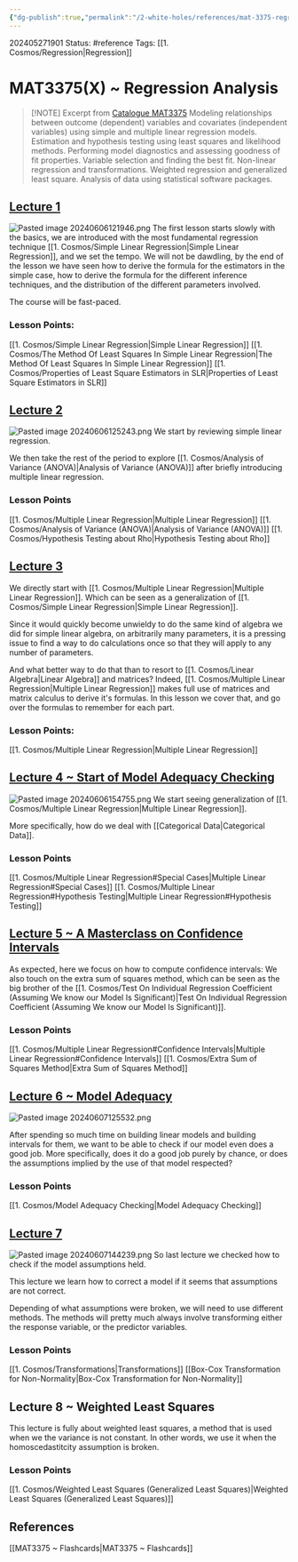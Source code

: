 ```yaml
---
{"dg-publish":true,"permalink":"/2-white-holes/references/mat-3375-regression-analysis/","created":"2025-01-22T11:17:14.704-05:00","updated":"2024-06-20T15:56:41.374-04:00"}
---
```


202405271901
Status: #reference
Tags: [[1. Cosmos/Regression\|Regression]]
# MAT3375(X) ~ Regression Analysis

> [!NOTE] Excerpt from [Catalogue MAT3375](https://catalogue.uottawa.ca/search/?P=MAT%203375)
> Modeling relationships between outcome (dependent) variables and covariates (independent variables) using simple and multiple linear regression models. Estimation and hypothesis testing using least squares and likelihood methods. Performing model diagnostics and assessing goodness of fit properties. Variable selection and finding the best fit. Non-linear regression and transformations. Weighted regression and generalized least square. Analysis of data using statistical software packages.


## [Lecture 1](https://uottawa-ca.zoom.us/rec/play/hhWqWTFbGumaC9CGMB7FI1pRBJz7_caTPIDQqNC0bI32JraR83WojoJnyqMNJo9TB0mVNYNI3H5UMiU5.Ocbq2o0cOkQ0vLOz)
![Pasted image 20240606121946.png](/img/user/3.%20Black%20Holes/Files/Pasted%20image%2020240606121946.png)
The first lesson starts slowly with the basics, we are introduced with the most fundamental regression technique [[1. Cosmos/Simple Linear Regression\|Simple Linear Regression]], and we set the tempo. We will not be dawdling, by the end of the lesson we have seen how to derive the formula for the estimators in the simple case, how to derive the formula for the different inference techniques, and the distribution of the different parameters involved.

The course will be fast-paced.

### Lesson Points:
[[1. Cosmos/Simple Linear Regression\|Simple Linear Regression]]
[[1. Cosmos/The Method Of Least Squares In Simple Linear Regression\|The Method Of Least Squares In Simple Linear Regression]]
[[1. Cosmos/Properties of Least Square Estimators in SLR\|Properties of Least Square Estimators in SLR]]

## [Lecture 2](https://uottawa-ca.zoom.us/rec/play/BpogQG2AOzwPLN-MibC4_82T5rg8RhXiJEpw8t0ojYN6lbk7etIF9c6gAe08nnHqtbH3dOhov5BFu3YR.K2-52cxdDcyPf_BD)
![Pasted image 20240606125243.png](/img/user/3.%20Black%20Holes/Files/Pasted%20image%2020240606125243.png)
We start by reviewing simple linear regression.

We then take the rest of the period to explore [[1. Cosmos/Analysis of Variance (ANOVA)\|Analysis of Variance (ANOVA)]] after briefly introducing multiple linear regression.

### Lesson Points
[[1. Cosmos/Multiple Linear Regression\|Multiple Linear Regression]]
[[1. Cosmos/Analysis of Variance (ANOVA)\|Analysis of Variance (ANOVA)]]
[[1. Cosmos/Hypothesis Testing about Rho\|Hypothesis Testing about Rho]]


## [Lecture 3](https://uottawa-ca.zoom.us/rec/play/u95zJzJFDv3avtN155Yj7umcc8wglINICRqJm13qizyCjD2_dnHhhtc_Rio_GQJMeXQCjuZPCsmY6eq8.Aox29xcFdY3FcSSo )
We directly start with [[1. Cosmos/Multiple Linear Regression\|Multiple Linear Regression]].
Which can be seen as a generalization of [[1. Cosmos/Simple Linear Regression\|Simple Linear Regression]].

Since it would quickly become unwieldy to do the same kind of algebra we did for simple linear algebra, on arbitrarily many parameters, it is a pressing issue to find a way to do calculations once so that they will apply to any number of parameters.

And what better way to do that than to resort to [[1. Cosmos/Linear Algebra\|Linear Algebra]] and matrices? Indeed, [[1. Cosmos/Multiple Linear Regression\|Multiple Linear Regression]] makes full use of matrices and matrix calculus to derive it's formulas. In this lesson we cover that, and 
go over the formulas to remember for each part.

### Lesson Points:
[[1. Cosmos/Multiple Linear Regression\|Multiple Linear Regression]]

## [Lecture 4 ~ Start of Model Adequacy Checking](https://uottawa-ca.zoom.us/rec/play/YewFjwydDP3HfFcsEBDk3q8jZ6xgyi8YJOmG8o2Ij8G-hoERI_A4OKYfPZEUfvtXaVWyVqcC2BqcK5kO.zPSO7-WKu3rgMGFC)
![Pasted image 20240606154755.png](/img/user/3.%20Black%20Holes/Files/Pasted%20image%2020240606154755.png)
We start seeing generalization of [[1. Cosmos/Multiple Linear Regression\|Multiple Linear Regression]].

More specifically, how do we deal with [[Categorical Data\|Categorical Data]].

### Lesson Points
[[1. Cosmos/Multiple Linear Regression#Special Cases\|Multiple Linear Regression#Special Cases]]
[[1. Cosmos/Multiple Linear Regression#Hypothesis Testing\|Multiple Linear Regression#Hypothesis Testing]]

## [Lecture 5 ~ A Masterclass on Confidence Intervals](https://uottawa-ca.zoom.us/rec/play/sKz8BqUkYFr7fhoJun-CVCqTqPwazd6gph_Br8KjCBgRORY_ai2tNJzPukm1P0hXo7mgaWbv_L6E85hF.8nHzezAtBWWR3hMp) 
As expected, here we focus on how to compute confidence intervals:
We also touch on the extra sum of squares method, which can be seen as the big brother of the [[1. Cosmos/Test On Individual Regression Coefficient (Assuming We know our Model Is Significant)\|Test On Individual Regression Coefficient (Assuming We know our Model Is Significant)]].
### Lesson Points
[[1. Cosmos/Multiple Linear Regression#Confidence Intervals\|Multiple Linear Regression#Confidence Intervals]]
[[1. Cosmos/Extra Sum of Squares Method\|Extra Sum of Squares Method]]



## [Lecture 6 ~ Model Adequacy](https://uottawa-ca.zoom.us/rec/play/4naxqP_MMmY6-5KSMWgMbE4m2vE4VSPvoXUSPlK6LOgmqYAp4wNqpqkPXE7o_4zmdPHGcw5qSd522GJt.lecZQCHXav5SIEBQ)
![Pasted image 20240607125532.png](/img/user/3.%20Black%20Holes/Files/Pasted%20image%2020240607125532.png)

After spending so much time on building linear models and building intervals for them, we want to be able to check if our model even does a good job. More specifically, does it do a good job purely by chance, or does the assumptions implied by the use of that model respected?

### Lesson Points
[[1. Cosmos/Model Adequacy Checking\|Model Adequacy Checking]]


## [Lecture 7](https://uottawa-ca.zoom.us/rec/play/ikVtCJBpGNiWmiTXq_JC8Kg7RcpoWkW_sQrUWlVlkyiTTZ4m3TUH5X5MWUr-VFtW9K5LcssOzyqqtPBu.sVIXsuOoueDceZnK)
![Pasted image 20240607144239.png](/img/user/3.%20Black%20Holes/Files/Pasted%20image%2020240607144239.png)
So last lecture we checked how to check if the model assumptions held.

This lecture we learn how to correct a model if it seems that assumptions are not correct.

Depending of what assumptions were broken, we will need to use different methods. The methods will pretty much always involve transforming either the response variable, or the predictor variables.
### Lesson Points
[[1. Cosmos/Transformations\|Transformations]]
[[Box-Cox Transformation for Non-Normality\|Box-Cox Transformation for Non-Normality]]

## Lecture 8 ~ Weighted Least Squares
This lecture is fully about weighted least squares, a method that is used when we the variance is not constant. In other words, we use it when the homoscedastitcity assumption is broken.

### Lesson Points
[[1. Cosmos/Weighted Least Squares (Generalized Least Squares)\|Weighted Least Squares (Generalized Least Squares)]]
## References
[[MAT3375 ~ Flashcards\|MAT3375 ~ Flashcards]]
